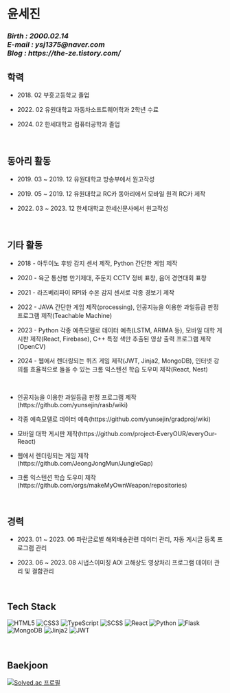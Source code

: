 <h1>윤세진</h1>
<p>
  <em>
    <h3>
    Birth : 2000.02.14 <br>
    E-mail : ysj1375@naver.com <br>
    Blog : https://the-ze.tistory.com/<br>
    </h3>
  </em>
</p>
<h2>학력</h2>
  
* <p> 2018. 02 부흥고등학교 졸업
* <p> 2022. 02 유원대학교 자동차소프트웨어학과 2학년 수료
* <p> 2024. 02 한세대학교 컴퓨터공학과 졸업
<br>
  
<h2>동아리 활동</h2>
   
* <p> 2019. 03 ~ 2019. 12 유원대학교 방송부에서 원고작성
* <p> 2019. 05 ~ 2019. 12 유원대학교 RC카 동아리에서 모바일 원격 RC카 제작
* <p> 2022. 03 ~ 2023. 12 한세대학교 한세신문사에서 원고작성
<br>
  
<h2>기타 활동</h2>
  
* <p> 2018 - 아두이노 후방 감지 센서 제작, Python 간단한 게임 제작
* <p> 2020 - 육군 통신병 만기제대, 주둔지 CCTV 정비 표창, 음어 경연대회 표창
* <p> 2021 - 라즈베리파이 RPI와 수온 감지 센서로 각종 경보기 제작
* <p> 2022 - JAVA 간단한 게임 제작(processing), 인공지능을 이용한 과일등급 판정 프로그램 제작(Teachable Machine)
* <p> 2023 - Python 각종 예측모델로 데이터 예측(LSTM, ARIMA 등), 모바일 대학 게시판 제작(React, Firebase), C++ 특정 색만 추출된 영상 출력 프로그램 제작(OpenCV)
* <p> 2024 - 웹에서 렌더링되는 퀴즈 게임 제작(JWT, Jinja2, MongoDB), 인터넷 강의를 효율적으로 들을 수 있는 크롬 익스텐션 학습 도우미 제작(React, Nest)
<br>
  
* <p> 인공지능을 이용한 과일등급 판정 프로그램 제작(https://github.com/yunsejin/rasb/wiki)
* <p> 각종 예측모델로 데이터 예측(https://github.com/yunsejin/gradproj/wiki)
* <p> 모바일 대학 게시판 제작(https://github.com/project-EveryOUR/everyOur-React)
* <p> 웹에서 렌더링되는 게임 제작(https://github.com/JeongJongMun/JungleGap)
* <p> 크롬 익스텐션 학습 도우미 제작(https://github.com/orgs/makeMyOwnWeapon/repositories)
<br>
  
<h2>경력</h2>
  
* <p> 2023. 01 ~ 2023. 06 파란글로벌 해외배송관련 데이터 관리, 자동 게시글 등록 프로그램 관리
* <p> 2023. 06 ~ 2023. 08 시냅스이미징 AOI 고해상도 영상처리 프로그램 데이터 관리 및 결함관리
<br>
  
<h2>Tech Stack</h2>
  
![HTML5](https://img.shields.io/badge/-HTML5-F05032?style=for-the-badge&logo=html5&logoColor=ffffff)
![CSS3](https://img.shields.io/badge/-CSS3-007ACC?style=for-the-badge&logo=css3)
![TypeScript](https://img.shields.io/badge/-TypeScript-3178C6?style=for-the-badge&logo=TypeScript&logoColor=white)
![SCSS](https://img.shields.io/badge/-SCSS-cf649a?style=for-the-badge&logo=SASS&logoColor=white)
![React](https://img.shields.io/badge/-React-222222?style=for-the-badge&logo=react)
![Python](https://img.shields.io/badge/-Python-3776AB?style=for-the-badge&logo=python&logoColor=ffffff)
![Flask](https://img.shields.io/badge/-Flask-000000?style=for-the-badge&logo=flask&logoColor=white)
![MongoDB](https://img.shields.io/badge/-MongoDB-47A248?style=for-the-badge&logo=mongodb&logoColor=white)
![Jinja2](https://img.shields.io/badge/-Jinja2-B41717?style=for-the-badge&logo=jinja&logoColor=white)
![JWT](https://img.shields.io/badge/-JWT-000000?style=for-the-badge&logo=jsonwebtokens&logoColor=white)

<br>

<h2>Baekjoon</h2>

[![Solved.ac 프로필](http://mazassumnida.wtf/api/v2/generate_badge?boj=ysj1375)](https://solved.ac/ysj1375)
</body>
</html>
